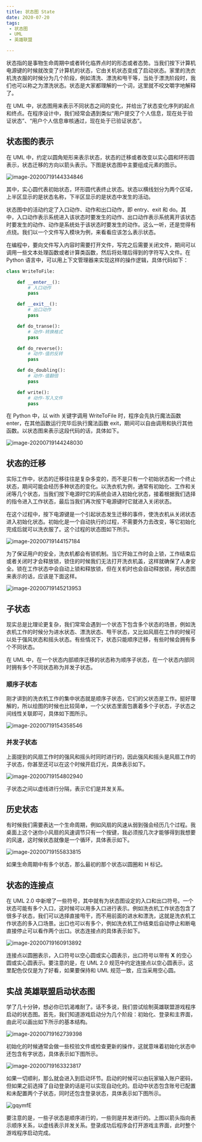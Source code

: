 ```yaml
---
title: 状态图 State
date: 2020-07-20
tags:
 - 状态图
 - UML
 - 英雄联盟

---
```


状态指的是事物生命周期中或者转化临界点时的形态或者态势。当我们按下计算机电源键的时候就改变了计算机的状态，它由关机状态变成了启动状态。家里的洗衣机洗衣服的时候分为几个阶段，例如清洗、漂洗和甩干等，当处于漂洗阶段时，我们也可以称之为漂洗状态。状态是大家都理解的一个词，这里就不咬文嚼字地解释了。

在 UML 中，状态图用来表示不同状态之间的变化，并给出了状态变化序列的起点和终点。在程序设计中，我们经常会遇到类似“用户提交了个人信息，现在处于验证状态”、“用户个人信息审核通过，现在处于已验证状态”。



## 状态图的表示

在 UML 中，约定以圆角矩形来表示状态，状态的迁移或者改变以实心圆和环形圆表示，状态迁移的方向以箭头表示。下图是状态图中主要组成元素的图示。

![image-20200719144334846](https://img.weishidong.com/image-20200719144334846.png)

其中，实心圆代表初始状态，环形圆代表终止状态。状态以横线划分为两个区域，上半区显示的是状态名称，下半区显示的是状态中发生的活动。

状态图中的活动约定了入口动作、动作和出口动作，即 entry、exit 和 do。其中，入口动作表示系统进入该状态时要发生的动作、出口动作表示系统离开该状态时要发生的动作、动作是系统处于该状态时要发生的动作。这么一听，还是觉得有点绕。我们以一个文件写入模块为例，来看看应该怎么表示状态。

在编程中，要向文件写入内容时需要打开文件，写完之后需要关闭文件，期间可以调用一些文本处理函数或者计算类函数，然后将处理后得到的字符写入文件。在 Python 语言中，可以用上下文管理器来实现这样的操作逻辑，具体代码如下：

```python
class WriteToFile:

    def __enter__():
        # 入口动作
        pass

    def __exit__():
        # 出口动作
        pass

    def do_transe():
        # 动作-转换格式
        pass

    def do_reverse():
        # 动作-值的反转
        pass

    def do_doubling():
        # 动作-值翻倍
        pass

    def write():
        # 动作-写入文件
        pass

```

在 Python 中，以 with 关键字调用 WriteToFile 时，程序会先执行魔法函数 enter，在其他函数运行完毕后执行魔法函数 exit，期间可以自由调用和执行其他函数。以状态图来表示这段代码的话，具体如下。

![image-20200719144248030](https://img.weishidong.com/image-20200719144248030.png)

## 状态的迁移

实际工作中，状态的迁移往往是复杂多变的，而不是只有一个初始状态和一个终止状态，期间可能会经历多种状态的变化。以洗衣机为例，通常有初始化、工作和关闭等几个状态，当我们按下电源时它的系统会进入初始化状态，接着根据我们选择的指令进入工作状态，最后当我们再次按下电源键时它就进入关闭状态。

在这个过程中，按下电源键是一个引起状态发生迁移的事件，使洗衣机从关闭状态进入初始化状态。初始化是一个自动执行的过程，不需要外力去改变，等它初始化完成后就可以洗衣服了。这个过程的状态图如下所示。

![image-20200719144157184](https://img.weishidong.com/image-20200719144157184.png)

为了保证用户的安全，洗衣机都会有锁机制。当它开始工作时会上锁，工作结束后或者关闭时才会释放锁，锁住的时候我们无法打开洗衣机盖，这样就确保了人身安全。锁在工作状态中会自动上锁和释放锁，但在关机时也会自动释放锁，用状态图来表示的话，应该是下面这样。

![image-20200719145213953](https://img.weishidong.com/image-20200719145213953.png)



## 子状态

现实总是比理论更复杂，我们常常会遇到一个状态下包含多个状态的场景，例如洗衣机工作的时候分为进水状态、漂洗状态、甩干状态，又比如风扇在工作的时候可以处于强风状态和摇头状态。有些情况下，状态只能顺序迁移，有些时候会拥有多个不同状态。

在 UML 中，在一个状态内部顺序迁移的状态称为顺序子状态，在一个状态内部同时拥有多个不同状态称为并发子状态。

### 顺序子状态

刚才讲到的洗衣机工作的集中状态就是顺序子状态，它们的父状态是工作。挺好理解的，所以绘图的时候也比较简单，一个父状态里面包裹着多个子状态，子状态之间线性关联即可，具体如下图所示。

![image-20200719154358546](https://img.weishidong.com/image-20200719154358546.png)

### 并发子状态

上面提到的风扇工作时的强风和摇头时同时进行的，因此强风和摇头是风扇工作的子状态，你甚至还可以在这个时候开启灯光，具体表示如下。

![image-20200719154802940](https://img.weishidong.com/image-20200719154802940.png)

子状态之间以虚线进行分隔，表示它们是并发关系。



## 历史状态

有时候我们需要表达一个生命周期，例如风扇的风速从弱到强会经历几个过程。我桌面上这个迷你小风扇的风速调节只有一个按键，我必须按几次才能够得到我想要的风速，这时候状态就像是一个循环，具体表示如下。

![image-20200719155833815](https://img.weishidong.com/image-20200719155833815.png)

如果生命周期中有多个状态，那么最初的那个状态以圆圈和 H 标记。



## 状态的连接点

在 UML 2.0 中新增了一些符号，其中就有为状态图设定的入口和出口符号。一个状态可能有多个入口，这时候可以用多入口进行表示。例如洗衣机工作状态包含了很多子状态，我们可以选择直接甩干，而不用前面的进水和漂洗，这就是洗衣机工作状态的多入口场景。出口也可以有多个，例如洗衣机工作结束后自动停止和断电直接停止可以看作两个出口。状态连接点的具体表示如下。

![image-20200719160913892](https://img.weishidong.com/image-20200719160913892.png)

连接点以圆圈表示，入口符号以空心圆或实心圆表示，出口符号以带有 **X** 的空心圆或实心圆表示。要注意的是，在 UML 2.0 规范中约定连接点以空心圆表示，这里配色仅仅是为了好看，如果要保持和 UML 规范一致，应当采用空心圆。



## 实战 英雄联盟启动状态图

学了几十分钟，想必你已饥渴难耐了。话不多说，我们尝试绘制英雄联盟游戏程序启动的状态图。首先，我们知道游戏启动分为几个阶段：初始化、登录和主界面，由此可以画出如下所示的基本结构。

![image-20200719162739398](https://img.weishidong.com/image-20200719162739398.png)

初始化的时候通常会做一些校验文件或检查更新的操作，这就意味着初始化状态中还包含有字状态，具体表示如下图所示。

![image-20200719163323817](https://img.weishidong.com/image-20200719163323817.png)

如果一切顺利，那么就会进入到启动环节。启动的时候可以由玩家输入账户密码，但如果之前选择了自动登录的话是可以实现自动化的。启动中状态包含账号已配置和未配置两个子状态，同时还包含登录状态，具体表示如下图所示。

![gqymfE](https://img.weishidong.com/gqymfE.png)

要注意的是，一些子状态是顺序进行的，一些则是并发进行的。上图以箭头指向表示顺序关系，以虚线表示并发关系。登录成功后程序会打开游戏主界面，此时整个游戏程序启动完成。